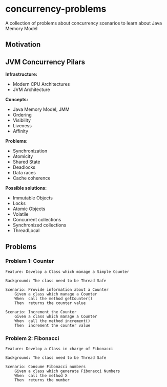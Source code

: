 # concurrency-problems

A collection of problems about concurrency scenarios to learn about Java Memory Model

## Motivation

## JVM Concurrency Pilars

**Infrastructure:**

- Modern CPU Architectures
- JVM Architecture

**Concepts:**

- Java Memory Model, JMM
- Ordering
- Visibility
- Liveness
- Affinity

**Problems:**

- Synchronization
- Atomicity
- Shared State
- Deadlocks
- Data races
- Cache coherence

**Possible solutions:**

- Immutable Objects
- Locks
- Atomic Objects
- Volatile
- Concurrent collections
- Synchronized collections
- ThreadLocal

## Problems

### Problem 1: Counter

``` gherkin 
Feature: Develop a Class which manage a Simple Counter

Background: The class need to be Thread Safe

Scenario: Provide information about a Counter
    Given a class which manage a Counter
    When  call the method getCounter()
    Then  returns the counter value
    
Scenario: Increment the Counter
    Given a class which manage a Counter
    When  call the method increment()
    Then  increment the counter value    
```

### Problem 2: Fibonacci

``` gherkin 
Feature: Develop a Class in charge of Fibonacci

Background: The class need to be Thread Safe

Scenario: Consume Fibonacci numbers
    Given a class which generate Fibonacci Numbers
    When  call the method X
    Then  returns the number
```






